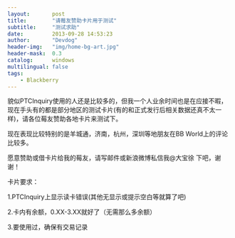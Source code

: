 ```yaml
---
layout:       post
title:        "请莓友赞助卡片用于测试"
subtitle:     "测试求助"
date:         2013-09-28 14:53:23
author:       "Devdog"
header-img:   "img/home-bg-art.jpg"
header-mask:  0.3
catalog:      windows
multilingual: false
tags:
    - Blackberry
---
```



貌似PTCInquiry使用的人还是比较多的，但我一个人业余时间也是在应接不暇，现在手头有的都是部分地区的测试卡片(有的和正式发行后相关数据还真不太一样)，请各位莓友赞助各地卡片来测试下。

现在表现比较特别的是羊城通，济南，杭州，深圳等地朋友在BB World上的评论比较多。

愿意赞助或借卡片给我的莓友，请写邮件或新浪微博私信我@大宝徐 下吧，谢谢！

卡片要求：

1.PTCInquiry上显示读卡错误(其他无显示或提示空白等就算了吧)

2.卡内有余额，0.XX-3.XX就好了（无需那么多余额）

3.要使用过，确保有交易记录


